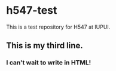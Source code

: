# h547-test
This is a test repository for H547 at IUPUI. 
## This is my third line. 

### I can't wait to write in HTML!
